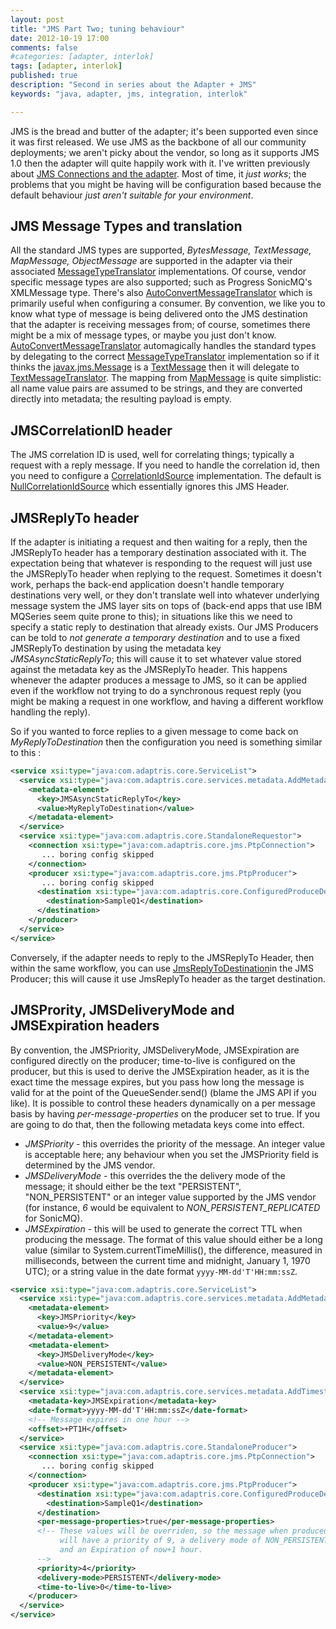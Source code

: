 ```yaml
---
layout: post
title: "JMS Part Two; tuning behaviour"
date: 2012-10-19 17:00
comments: false
#categories: [adapter, interlok]
tags: [adapter, interlok]
published: true
description: "Second in series about the Adapter + JMS"
keywords: "java, adapter, jms, integration, interlok"

---
```


JMS is the bread and butter of the adapter; it's been supported even since it was first released. We use JMS as the backbone of all our community deployments; we aren't picky about the vendor, so long as it supports JMS 1.0 then the adapter will quite happily work with it. I've written previously about [JMS Connections and the adapter][]. Most of time, it _just works_; the problems that you might be having will be configuration based because the default behaviour _just aren't suitable for your environment_.

<!-- more -->

## JMS Message Types and translation

All the standard JMS types are supported, _BytesMessage, TextMessage, MapMessage, ObjectMessage_ are supported in the adapter via their associated [MessageTypeTranslator][] implementations. Of course, vendor specific message types are also supported; such as Progress SonicMQ's XMLMessage type. There's also [AutoConvertMessageTranslator][] which is primarily useful when configuring a consumer. By convention, we like you to know what type of message is being delivered onto the JMS destination that the adapter is receiving messages from; of course, sometimes there might be a mix of message types, or maybe you just don't know. [AutoConvertMessageTranslator][] automagically handles the standard types by delegating to the correct [MessageTypeTranslator][] implementation so if it thinks the [javax.jms.Message][]  is a [TextMessage][] then it will delegate to [TextMessageTranslator][]. The mapping from [MapMessage][] is quite simplistic: all name value pairs are assumed to be strings, and they are converted directly into  metadata; the resulting payload is empty.

## JMSCorrelationID header

The JMS correlation ID is used, well for correlating things; typically a request with a reply message. If you need to handle the correlation id, then you need to configure a [CorrelationIdSource][] implementation. The default is [NullCorrelationIdSource][] which essentially ignores this JMS Header.

## JMSReplyTo header

If the adapter is initiating a request and then waiting for a reply, then the JMSReplyTo header has a temporary destination associated with it. The expectation being that whatever is responding to the request will just use the JMSReplyTo header when replying to the request. Sometimes it doesn't work, perhaps the back-end application doesn't handle temporary destinations very well, or they don't translate well into whatever underlying message system the JMS layer sits on tops of (back-end apps that use IBM MQSeries seem quite prone to this); in situations like this we need to specify a static reply to destination that already exists. Our JMS Producers can be told to _not generate a temporary destination_ and to use a fixed JMSReplyTo destination by using the metadata key *JMSAsyncStaticReplyTo*; this will cause it to set whatever value stored against the metadata key as the JMSReplyTo header. This happens whenever the adapter produces a message to JMS, so it can be applied even if the workflow not trying to do a synchronous request reply (you might be making a request in one workflow, and having a different workflow handling the reply).

So if you wanted to force replies to a given message to come back on *MyReplyToDestination* then the configuration you need is something similar to this :

```xml
<service xsi:type="java:com.adaptris.core.ServiceList">
  <service xsi:type="java:com.adaptris.core.services.metadata.AddMetadataService">
    <metadata-element>
      <key>JMSAsyncStaticReplyTo</key>
      <value>MyReplyToDestination</value>
    </metadata-element>
  </service>
  <service xsi:type="java:com.adaptris.core.StandaloneRequestor">
    <connection xsi:type="java:com.adaptris.core.jms.PtpConnection">
       ... boring config skipped
    </connection>
    <producer xsi:type="java:com.adaptris.core.jms.PtpProducer">
       ... boring config skipped
      <destination xsi:type="java:com.adaptris.core.ConfiguredProduceDestination">
        <destination>SampleQ1</destination>
      </destination>
    </producer>
  </service>
</service>

```

Conversely, if the adapter needs to reply to the JMSReplyTo Header, then within the same workflow, you can use [JmsReplyToDestination][]in the JMS Producer; this will cause it use JmsReplyTo header as the target destination.

## JMSPrority, JMSDeliveryMode and JMSExpiration headers


By convention, the JMSPriority, JMSDeliveryMode, JMSExpiration are configured directly on the producer; time-to-live is configured on the producer, but this is used to derive the JMSExpiration header, as it is the exact time the message expires, but you pass how long the message is valid for at the point of the QueueSender.send() (blame the JMS API if you like). It is possible to control these headers dynamically on a per message basis by having _per-message-properties_ on the producer set to true. If you are going to do that, then the following metadata keys come into effect.

* _JMSPriority_ - this overrides the priority of the message. An integer value is acceptable here; any behaviour when you set the JMSPriority field is determined by the JMS vendor.
* _JMSDeliveryMode_ - this overrides the the delivery mode of the message; it should either be the text "PERSISTENT", "NON_PERSISTENT" or an integer value supported by the JMS vendor (for instance, _6_ would be equivalent to _NON_PERSISTENT_REPLICATED_ for SonicMQ).
* _JMSExpiration_ - this will be used to generate the correct TTL when producing the message. The format of this value should either be a long value (similar to System.currentTimeMillis(), the difference, measured in milliseconds, between the current time and midnight, January 1, 1970 UTC); or a string value in the date format `yyyy-MM-dd'T'HH:mm:ssZ`.


```xml
<service xsi:type="java:com.adaptris.core.ServiceList">
  <service xsi:type="java:com.adaptris.core.services.metadata.AddMetadataService">
    <metadata-element>
      <key>JMSPriority</key>
      <value>9</value>
    </metadata-element>
    <metadata-element>
      <key>JMSDeliveryMode</key>
      <value>NON_PERSISTENT</value>
    </metadata-element>
  </service>
  <service xsi:type="java:com.adaptris.core.services.metadata.AddTimestampMetadataService">
    <metadata-key>JMSExpiration</metadata-key>
    <date-format>yyyy-MM-dd'T'HH:mm:ssZ</date-format>
    <!-- Message expires in one hour -->
    <offset>+PT1H</offset>
  </service>
  <service xsi:type="java:com.adaptris.core.StandaloneProducer">
    <connection xsi:type="java:com.adaptris.core.jms.PtpConnection">
       ... boring config skipped
    </connection>
    <producer xsi:type="java:com.adaptris.core.jms.PtpProducer">
      <destination xsi:type="java:com.adaptris.core.ConfiguredProduceDestination">
        <destination>SampleQ1</destination>
      </destination>
      <per-message-properties>true</per-message-properties>
      <!-- These values will be overriden, so the message when produced
           will have a priority of 9, a delivery mode of NON_PERSISTENT
           and an Expiration of now+1 hour.
      -->
      <priority>4</priority>
      <delivery-mode>PERSISTENT</delivery-mode>
      <time-to-live>0</time-to-live>
    </producer>
  </service>
</service>

```

[JMS Connections and the adapter]: {{site.baseurl}}/blog/2012/06/29/jms-connections-in-the-adapter/
[MessageTypeTranslator]: http://development.adaptris.net/javadocs/v2-snapshot/com/adaptris/core/jms/MessageTypeTranslator.html
[AutoConvertMessageTranslator]: http://development.adaptris.net/javadocs/v2-snapshot/com/adaptris/core/jms/AutoConvertMessageTranslator.html
[javax.jms.Message]: http://docs.oracle.com/javaee/5/api/javax/jms/Message.html?is-external=true
[TextMessage]: http://docs.oracle.com/javaee/5/api/javax/jms/TextMessage.html?is-external=true
[TextMessageTranslator]: http://development.adaptris.net/javadocs/v2-snapshot/com/adaptris/core/jms/TextMessageTranslator.html
[MapMessage]: http://docs.oracle.com/javaee/5/api/javax/jms/MapMessage.html
[CorrelationIdSource]: http://development.adaptris.net/javadocs/v2-snapshot/com/adaptris/core/jms/CorrelationIdSource.html
[NullCorrelationIdSource]: http://development.adaptris.net/javadocs/v2-snapshot/com/adaptris/core/jms/NullCorrelationIdSource.html
[JmsReplyToDestination]: http://development.adaptris.net/javadocs/v2-snapshot/com/adaptris/core/jms/JmsReplyToDestination.html


